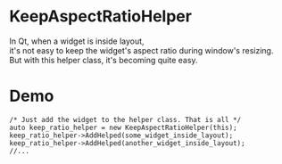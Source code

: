 # KeepAspectRatioHelper
In Qt, when a widget is inside layout,  
it's not easy to keep the widget's aspect ratio during window's resizing.  
But with this helper class, it's becoming quite easy.

# Demo
```
/* Just add the widget to the helper class. That is all */
auto keep_ratio_helper = new KeepAspectRatioHelper(this);
keep_ratio_helper->AddHelped(some_widget_inside_layout);
keep_ratio_helper->AddHelped(another_widget_inside_layout);
//...


```